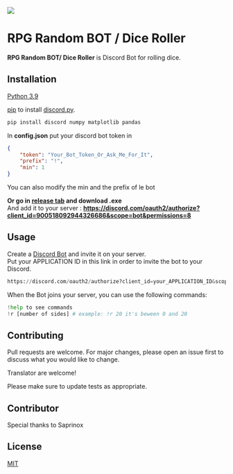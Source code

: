 ![](https://repository-images.githubusercontent.com/581593941/15fbc490-038b-44f2-8f94-a52f678e3245)
# RPG Random BOT / Dice Roller

**RPG Random BOT/ Dice Roller** is Discord Bot for rolling dice.

## Installation

[Python 3.9](https://www.python.org/downloads/release/python-3915/) 

[pip](https://pip.pypa.io/en/stable/) to install [discord.py](https://discordpy.readthedocs.io/en/stable/).

```bash
pip install discord numpy matplotlib pandas
```
In **config.json** put your discord bot token in 
```json
{
    "token": "Your_Bot_Token_Or_Ask_Me_For_It",
    "prefix": "!",
    "min": 1
}
```  
You can also modify the min and the prefix of le bot  

**Or go in [release tab](https://github.com/ekomlenovic/RPG-Random-Bot/releases) and download .exe**  
And add it to your server : **https://discord.com/oauth2/authorize?client_id=900518092944326686&scope=bot&permissions=8**

## Usage

Create a [Discord Bot](https://discord.com/developers/applications) and invite it on your server.  
Put your APPLICATION ID in this link in order to invite the bot to your Discord.  
```python
https://discord.com/oauth2/authorize?client_id=your_APPLICATION_ID&scope=bot&permissions=8
```
When the Bot joins your server, you can use the following commands:

```python
!help to see commands
!r [number of sides] # example: !r 20 it's beween 0 and 20
```

## Contributing

Pull requests are welcome. For major changes, please open an issue first
to discuss what you would like to change.  

Translator are welcome!

Please make sure to update tests as appropriate.

## Contributor

Special thanks to Saprinox

## License

[MIT](https://choosealicense.com/licenses/mit/)

